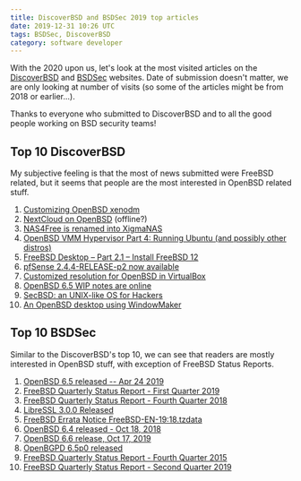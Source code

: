 ```yaml
---
title: DiscoverBSD and BSDSec 2019 top articles
date: 2019-12-31 10:26 UTC
tags: BSDSec, DiscoverBSD
category: software developer
---
```


With the 2020 upon us, let's look at the most visited articles on the [DiscoverBSD](https://discoverbsd.com) and [BSDSec](https://bsdsec.net) websites. Date of submission doesn't matter, we are only looking at number of visits (so some of the articles might be from 2018 or earlier...).

Thanks to everyone who submitted to DiscoverBSD and to all the good people working on BSD security teams!

## Top 10 DiscoverBSD

My subjective feeling is that the most of news submitted were FreeBSD related, but it seems that people are the most interested in OpenBSD related stuff.

1. [Customizing OpenBSD xenodm](https://www.tumfatig.net/20190208/customizing-openbsd-xenodm/)
2. [NextCloud on OpenBSD](https://h3artbl33d.nl/blog/nextcloud-on-openbsd) (offline?)
3. [NAS4Free is renamed into XigmaNAS](https://xigmanas.com/forums/viewtopic.php?f=4&t=13790/&utm_source=discoverbsd)
4. [OpenBSD VMM Hypervisor Part 4: Running Ubuntu (and possibly other distros)](https://www.h-i-r.net/2018/12/openbsd-vmm-hypervisor-part-4-running.html)
5. [FreeBSD Desktop – Part 2.1 – Install FreeBSD 12](https://vermaden.wordpress.com/2018/11/20/freebsd-desktop-part-2-1-install-freebsd-12/)
6. [pfSense 2.4.4-RELEASE-p2 now available](https://www.netgate.com/blog/pfsense-2-4-4-release-p2-now-available.html)
7. [Customized resolution for OpenBSD in VirtualBox](https://www.tumfatig.net/20190131/customized-resolution-for-openbsd-in-virtualbox/)
8. [OpenBSD 6.5 WIP notes are online](https://www.openbsd.org/65.html)
9. [SecBSD: an UNIX-like OS for Hackers](https://www.secbsd.org/)
10. [An OpenBSD desktop using WindowMaker](https://www.tumfatig.net/20190215/an-openbsd-desktop-using-windowmaker/)

## Top 10 BSDSec

Similar to the DiscoverBSD's top 10, we can see that readers are mostly interested in OpenBSD stuff, with exception of FreeBSD Status Reports.

1. [OpenBSD 6.5 released -- Apr 24 2019](https://bsdsec.net/articles/openbsd-6-5-released-apr-24-2019)
2. [FreeBSD Quarterly Status Report - First Quarter 2019](https://bsdsec.net/articles/freebsd-announce-freebsd-quarterly-status-report-first-quarter-2019)
3. [FreeBSD Quarterly Status Report - Fourth Quarter 2018](https://bsdsec.net/articles/freebsd-announce-freebsd-quarterly-status-report-fourth-quarter-2018)
4. [LibreSSL 3.0.0 Released](https://bsdsec.net/articles/libressl-3-0-0-released)
5. [FreeBSD Errata Notice FreeBSD-EN-19:18.tzdata](https://bsdsec.net/articles/freebsd-announce-freebsd-errata-notice-freebsd-en-19-18-tzdata)
6. [OpenBSD 6.4 released - Oct 18, 2018](https://bsdsec.net/articles/openbsd-6-4-released-oct-18-2018)
7. [OpenBSD 6.6 release, Oct 17, 2019](https://bsdsec.net/articles/openbsd-6-6-release-oct-17-2019)
8. [OpenBGPD 6.5p0 released](https://bsdsec.net/articles/openbgpd-6-5p0-released)
9. [FreeBSD Quarterly Status Report - Fourth Quarter 2015](https://bsdsec.net/articles/freebsd-announce-freebsd-quarterly-status-report-fourth-quarter-2015)
10. [FreeBSD Quarterly Status Report - Second Quarter 2019](https://bsdsec.net/articles/freebsd-announce-freebsd-quarterly-status-report-second-quarter-2019)
